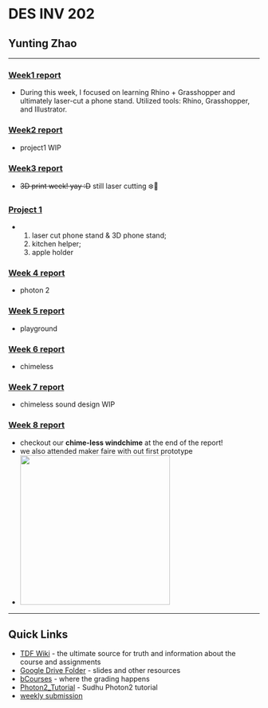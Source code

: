 # DES INV 202
## Yunting Zhao
---
### [Week1 report](weekly-reports/Week1_2023_8_30.md)
- During this week, I focused on learning Rhino + Grasshopper and ultimately laser-cut a phone stand. Utilized tools: Rhino, Grasshopper, and Illustrator.
### [Week2 report](weekly-reports/Week2_2023_9_7.md)
- project1 WIP
### [Week3 report](weekly-reports/Week3_2023_9_14.md)
- ~~3D print week! yay :D~~ still laser cutting ❄️🥶
### [Project 1](weekly-reports/Project-1-report.md)
- 1. laser cut phone stand & 3D phone stand;
  2. kitchen helper;
  3. apple holder
### [Week 4 report](weekly-reports/Week4_2023_9_21.md)
- photon 2
### [Week 5 report](weekly-reports/Week5_2023_9_28.md)
- playground
### [Week 6 report](weekly-reports/Week6_2023_10_5.md)
- chimeless
### [Week 7 report](weekly-reports/Week7_2023_10_12.md)
- chimeless sound design WIP
### [Week 8 report](weekly-reports/Week8_2023_10_19.md)
- checkout our **chime-less windchime** at the end of the report!
- we also attended maker faire with out first prototype
- <img src="https://github.com/Berkeley-MDes/tdf-fa23-YuntingZh/assets/100269093/22d7dd48-e77e-47a1-963f-ac805343c645" width="300">
---
## Quick Links ##

- [TDF Wiki](https://github.com/Berkeley-MDes/desinv-202/wiki) - the ultimate source for truth and information about the course and assignments
- [Google Drive Folder](https://drive.google.com/drive/folders/1OjFgu4llHn-2WayQFVWRKFyOkQ_WaQRx?usp=drive_link) - slides and other resources
- [bCourses](https://bcourses.berkeley.edu/courses/1528355) - where the grading happens
- [Photon2_Tutorial](https://github.com/loopstick/Photon2_Tutorial) - Sudhu Photon2 tutorial
- [weekly submission](https://tinyurl.com/DESINV202-PersonalReflections)


